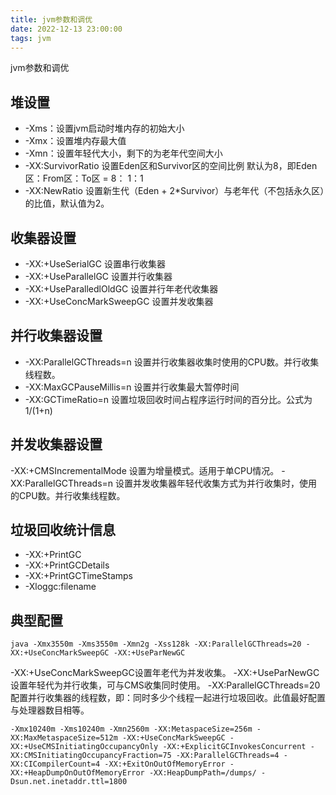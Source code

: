 ```yaml
---
title: jvm参数和调优
date: 2022-12-13 23:00:00
tags: jvm
---
```


jvm参数和调优
<!--more-->

## 堆设置
+ -Xms：设置jvm启动时堆内存的初始大小
+ -Xmx：设置堆内存最大值
+ -Xmn：设置年轻代大小，剩下的为老年代空间大小
+ -XX:SurvivorRatio
设置Eden区和Survivor区的空间比例 默认为8，即Eden区：From区：To区 = 8： 1：1
+ -XX:NewRatio 
设置新生代（Eden + 2*Survivor）与老年代（不包括永久区）的比值，默认值为2。 

## 收集器设置
+ -XX:+UseSerialGC 设置串行收集器
+ -XX:+UseParallelGC 设置并行收集器
+ -XX:+UseParalledlOldGC 设置并行年老代收集器
+ -XX:+UseConcMarkSweepGC 设置并发收集器

## 并行收集器设置
+ -XX:ParallelGCThreads=n 设置并行收集器收集时使用的CPU数。并行收集线程数。
+ -XX:MaxGCPauseMillis=n 设置并行收集最大暂停时间
+ -XX:GCTimeRatio=n 设置垃圾回收时间占程序运行时间的百分比。公式为1/(1+n)

## 并发收集器设置
-XX:+CMSIncrementalMode 设置为增量模式。适用于单CPU情况。
-XX:ParallelGCThreads=n 设置并发收集器年轻代收集方式为并行收集时，使用的CPU数。并行收集线程数。

## 垃圾回收统计信息
+ -XX:+PrintGC
+ -XX:+PrintGCDetails
+ -XX:+PrintGCTimeStamps
+ -Xloggc:filename

## 典型配置
```
java -Xmx3550m -Xms3550m -Xmn2g -Xss128k -XX:ParallelGCThreads=20 -XX:+UseConcMarkSweepGC -XX:+UseParNewGC

```
-XX:+UseConcMarkSweepGC设置年老代为并发收集。
-XX:+UseParNewGC 设置年轻代为并行收集，可与CMS收集同时使用。
-XX:ParallelGCThreads=20 配置并行收集器的线程数，即：同时多少个线程一起进行垃圾回收。此值最好配置与处理器数目相等。

```
-Xmx10240m -Xms10240m -Xmn2560m -XX:MetaspaceSize=256m -XX:MaxMetaspaceSize=512m -XX:+UseConcMarkSweepGC -XX:+UseCMSInitiatingOccupancyOnly -XX:+ExplicitGCInvokesConcurrent -XX:CMSInitiatingOccupancyFraction=75 -XX:ParallelGCThreads=4 -XX:CICompilerCount=4 -XX:+ExitOnOutOfMemoryError -XX:+HeapDumpOnOutOfMemoryError -XX:HeapDumpPath=/dumps/ -Dsun.net.inetaddr.ttl=1800

```



